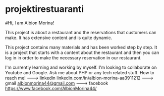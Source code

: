 # projektirestuaranti

#Hi, I am Albion Morina!

This project is about a restaurant and the reservations that customers can make. It has extensive content and is quite dynamic.

This project contains many materials and has been worked step by step. 
It is a project that starts with a content about the restaurant and then you can log in in order to make the necessary reservation in our restaurant.

I'm currently learning and working by myself. 
I'm looking to collaborate on Youtube and Google. Ask me about PHP or any tech related stuff. 
How to reach me! ---> linkedin linkedin.com/in/albion-morina-aa3911212 ---> gmail albionmorina44@gmail.com ---> facebook https://www.facebook.com/AlbionMorina44/
